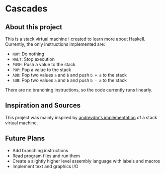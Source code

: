 # Cascades

## About this project
This is a stack virtual machine I created to learn more about Haskell. 
Currently, the only instructions implemented are:
- `NOP`: Do nothing
- `HALT`: Stop execution
- `PUSH`: Push a value to the stack
- `POP`: Pop a value to the stack
- `ADD`: Pop two values `a` and `b` and push `b + a` to the stack
- `SUB`: Pop two values `a` and `b` and push `b - a` to the stack

There are no branching instructions, so the code currently runs linearly.

## Inspiration and Sources
This project was mainly inspired by [andrevdm's implementation] of a stack 
virtual machine. 

## Future Plans
- Add branching instructions
- Read program files and run them
- Create a slightly higher level assembly language with labels and macros
- Implement text and graphics I/O

[andrevdm's implementation]: https://github.com/andrevdm/SimpleHaskellStackVM
